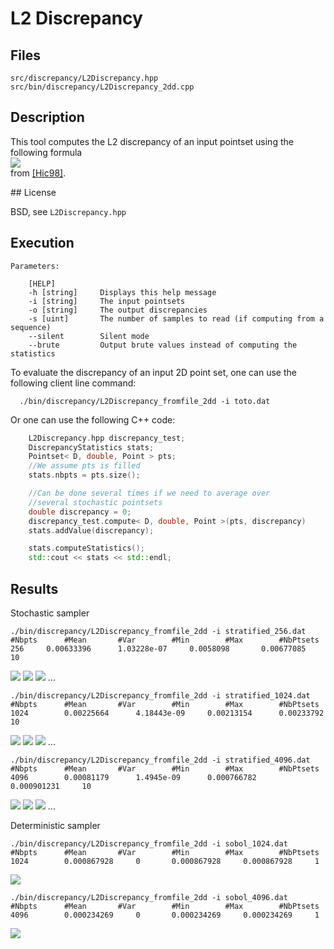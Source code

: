 # L2 Discrepancy

## Files

    src/discrepancy/L2Discrepancy.hpp
    src/bin/discrepancy/L2Discrepancy_2dd.cpp

## Description

This tool computes the L2 discrepancy of an input pointset using the following formula  
[![](data/l2_disc/l2_discrepancy.png)](data/l2_disc/l2_discrepancy.png)  
from [[Hic98]](http://www.ams.org/journals/mcom/1998-67-221/S0025-5718-98-00894-1/S0025-5718-98-00894-1.pdf).

## License

BSD, see `L2Discrepancy.hpp`

## Execution

```
Parameters:  

	[HELP]
	-h [string]		Displays this help message
	-i [string]		The input pointsets
	-o [string]		The output discrepancies
	-s [uint]		The number of samples to read (if computing from a sequence)
	--silent 		Silent mode
	--brute 		Output brute values instead of computing the statistics
```			

To evaluate the discrepancy of an input 2D point set, one can use the following client line command:

      ./bin/discrepancy/L2Discrepancy_fromfile_2dd -i toto.dat

Or one can use the following C++ code:

```cpp    
    L2Discrepancy.hpp discrepancy_test;
    DiscrepancyStatistics stats;
    Pointset< D, double, Point > pts;
    //We assume pts is filled
    stats.nbpts = pts.size();

    //Can be done several times if we need to average over
    //several stochastic pointsets
    double discrepancy = 0;
    discrepancy_test.compute< D, double, Point >(pts, discrepancy)
    stats.addValue(discrepancy);

    stats.computeStatistics();
    std::cout << stats << std::endl;
```    			

## Results

Stochastic sampler

```    			
./bin/discrepancy/L2Discrepancy_fromfile_2dd -i stratified_256.dat
#Nbpts		#Mean		#Var		#Min		#Max		#NbPtsets
256		0.00633396		1.03228e-07		0.0058098		0.00677085		10
```    			

[![](data/l2_disc/stratified_256_1.png)](data/l2_disc/stratified_256_1.png) [![](data/l2_disc/stratified_256_2.png)](data/l2_disc/stratified_256_2.png) [![](data/l2_disc/stratified_256_3.png)](data/l2_disc/stratified_256_3.png) ...

```    			
./bin/discrepancy/L2Discrepancy_fromfile_2dd -i stratified_1024.dat
#Nbpts		#Mean		#Var		#Min		#Max		#NbPtsets
1024		0.00225664		4.18443e-09		0.00213154		0.00233792		10
```    			

[![](data/l2_disc/stratified_1024_1.png)](data/l2_disc/stratified_1024_1.png) [![](data/l2_disc/stratified_1024_2.png)](data/l2_disc/stratified_1024_2.png) [![](data/l2_disc/stratified_1024_3.png)](data/l2_disc/stratified_1024_3.png) ...

```    			
./bin/discrepancy/L2Discrepancy_fromfile_2dd -i stratified_4096.dat
#Nbpts		#Mean		#Var		#Min		#Max		#NbPtsets
4096		0.00081179		1.4945e-09		0.000766782		0.000901231		10
```    			

[![](data/l2_disc/stratified_4096_1.png)](data/l2_disc/stratified_4096_1.png) [![](data/l2_disc/stratified_4096_2.png)](data/l2_disc/stratified_4096_2.png) [![](data/l2_disc/stratified_4096_3.png)](data/l2_disc/stratified_4096_3.png) ...

Deterministic sampler

```    			
./bin/discrepancy/L2Discrepancy_fromfile_2dd -i sobol_1024.dat
#Nbpts		#Mean		#Var		#Min		#Max		#NbPtsets
1024		0.000867928		0		0.000867928		0.000867928		1
```    			

[![](data/l2_disc/sobol_1024.png)](data/l2_disc/sobol_1024.png)

```    			
./bin/discrepancy/L2Discrepancy_fromfile_2dd -i sobol_4096.dat
#Nbpts		#Mean		#Var		#Min		#Max		#NbPtsets
4096		0.000234269		0		0.000234269		0.000234269		1
```    			

[![](data/l2_disc/sobol_4096.png)](data/l2_disc/sobol_4096.png)
